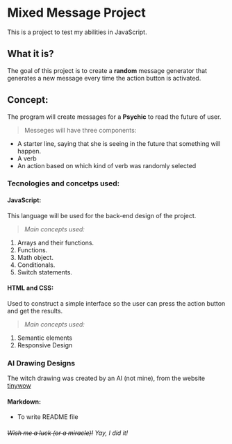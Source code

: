 # Mixed Message Project
This is a project to test my abilities in JavaScript.

## What it is?

The goal of this project is to create a **random** message generator that generates a new message every time the action button is activated.

## Concept:
The program will create messages for a **Psychic** to read the future of user.
>Messeges will have three components:
- A starter line, saying that she is seeing in the future that something will happen.
- A verb
- An action based on which kind of verb was randomly selected


### Tecnologies and concetps used:

#### **JavaScript:**
This language will be used for the back-end design of the project.
>*Main concepts used:*
1. Arrays and their functions.
2. Functions.
3. Math object.
4. Conditionals.
5. Switch statements.

#### **HTML and CSS:**

Used to construct a simple interface so the user can press the action button and get the results.
>*Main concepts used:*
1. Semantic elements
2. Responsive Design

### **AI Drawing Designs**
The witch drawing was created by an AI (not mine), from the website [tinywow](https://tinywow.com/image/ai-art-generator)


#### **Markdown:**
- To write README file



###### ~~*Wish me a luck (or a miracle)!*~~ Yay, I did it!

